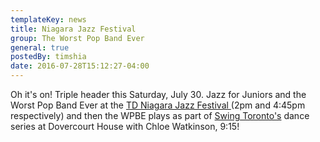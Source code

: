 ```yaml
---
templateKey: news
title: Niagara Jazz Festival
group: The Worst Pop Band Ever
general: true
postedBy: timshia
date: 2016-07-28T15:12:27-04:00
---
```

Oh it's on! Triple header this Saturday, July 30. Jazz for Juniors and the Worst Pop Band Ever at the [TD Niagara Jazz Festival ](https://niagarajazzfestival.com/)(2pm and 4:45pm respectively) and then the WPBE plays as part of [Swing Toronto's](https://swingtoronto.com/) dance series at Dovercourt House with Chloe Watkinson, 9:15!